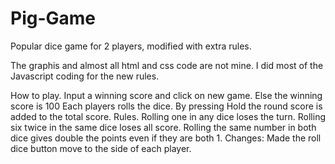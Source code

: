 # Pig-Game
Popular dice game for 2 players, modified with extra rules.

The graphis and almost all html and css code are not mine. 
I did most of the Javascript coding for the new rules. 

How to play. 
Input a winning score and click on new game. Else the winning score is 100
Each players rolls the dice. By pressing Hold the round score is added to the total score. 
Rules. 
Rolling one in any dice loses the turn.
Rolling six twice in the same dice loses all score. 
Rolling the same number in both dice gives double the points even if they are both 1. 
Changes:
Made the roll dice button move to the side of each player. 
